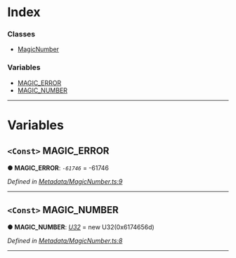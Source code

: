 

# Index

### Classes

* [MagicNumber](../classes/_metadata_magicnumber_.magicnumber.md)

### Variables

* [MAGIC_ERROR](_metadata_magicnumber_.md#magic_error)
* [MAGIC_NUMBER](_metadata_magicnumber_.md#magic_number)

---

# Variables

<a id="magic_error"></a>

## `<Const>` MAGIC_ERROR

**● MAGIC_ERROR**: *`-61746`* =  -61746

*Defined in [Metadata/MagicNumber.ts:9](https://github.com/polkadot-js/api/blob/b88b664/packages/types/src/Metadata/MagicNumber.ts#L9)*

___
<a id="magic_number"></a>

## `<Const>` MAGIC_NUMBER

**● MAGIC_NUMBER**: *[U32](../classes/_u32_.u32.md)* =  new U32(0x6174656d)

*Defined in [Metadata/MagicNumber.ts:8](https://github.com/polkadot-js/api/blob/b88b664/packages/types/src/Metadata/MagicNumber.ts#L8)*

___


